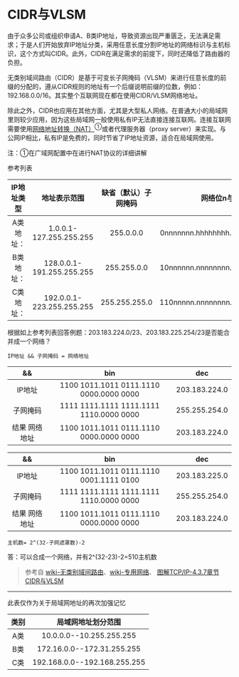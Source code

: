 # CIDR与VLSM

由于众多公司或组织申请A、B类IP地址，导致资源出现严重匮乏，无法满足需求；于是人们开始放弃IP地址分类，采用任意长度分割IP地址的网络标识与主机标识，这个方式叫CIDR。此外，CIDR在满足需求的前提下，同时还降低了路由器的负担。

无类别域间路由（CIDR）是基于可变长子网掩码（VLSM）来进行任意长度的前缀的分配的，遵从CIDR规则的地址有一个后缀说明前缀的位数，例如：192.168.0.0/16。其实整个互联网现在都在使用CIDR/VLSM网络地址。

除此之外，CIDR也应用在其他方面，尤其是大型私人网络。在普通大小的局域网里则较少应用，因为这些局域网一般使用私有IP无法直接连接互联网。连接互联网需要使用<ins>网络地址转换（NAT）</ins><sup>①</sup>或者代理服务器（proxy server）来实现。与公网IP相比，私有IP是免费的，同时节省了IP地址资源，适合在局域网使用。

注：①在广域网配置中在进行NAT协议的详细讲解

参考列表

|IP地址类型|地址表示范围|缺省（默认）子网掩码|网络位n与主机位h
|:-:|:-:|:-:|:-:|
|A类地址：|1.0.0.1-127.255.255.255|255.0.0.0|0nnnnnnn.hhhhhhhh.hhhhhhhh.hhhhhhhh
|B类地址：|128.0.0.1-191.255.255.255|255.255.0.0|10nnnnnn.nnnnnnnn.hhhhhhhh.hhhhhhhh
|C类地址：|192.0.0.1-223.255.255.255|255.255.255.0|110nnnnn.nnnnnnnn.nnnnnnnn.hhhhhhhh

根据如上参考列表回答例题：203.183.224.0/23、203.183.225.254/23是否能合并成一个网络？

`IP地址 && 子网掩码 = 网络地址`

|&&|bin|dec|
|:-:|:-:|:-:|
|IP地址|1100 1011‬.1011 0111‬.‭1110 0000‬.0000 0000|203.183.224.0
|子网掩码|1111 1111.1111 1111.1111 1110.0000 0000|255.255.254.0
|结果 网络地址|1100 1011.1011 0111.1110 0000.0000 0000|	203.183.224.0

|&&|bin|dec|
|:-:|:-:|:-:|
|IP地址|1100 1011‬.1011 0111‬.‭1110 0001‬.‭1111 0100‬|203.183.225.0
|子网掩码|1111 1111.1111 1111.1111 1110.0000 0000|255.255.254.0
|结果 网络地址|1100 1011.1011 0111.1110 0000.0000 0000|203.183.224.0

`主机数= 2^(32-子网遮罩数)-2`

答：可以合成一个网络，并有2^(32-23)-2=510主机数


> 参考自 [wiki-无类别域间路由](https://zh.wikipedia.org/zh-cn/无类别域间路由)、[wiki-专用网络](https://zh.wikipedia.org/wiki/%E4%B8%93%E7%94%A8%E7%BD%91%E7%BB%9C)、 [图解TCP/IP-4.3.7章节CIDR与VLSM](https://pan.ccie.lol:44944/file/PDF/%E5%9B%BE%E8%A7%A3TCP_IP_%E7%AC%AC5%E7%89%88.pdf)

---
此表仅作为关于局域网地址的再次加强记忆

|类别|局域网地址划分范围|
|:-:|:-:|
|A类 |10.0.0.0--10.255.255.255
|B类 |172.16.0.0--172.31.255.255
|C类 |192.168.0.0--192.168.255.255



